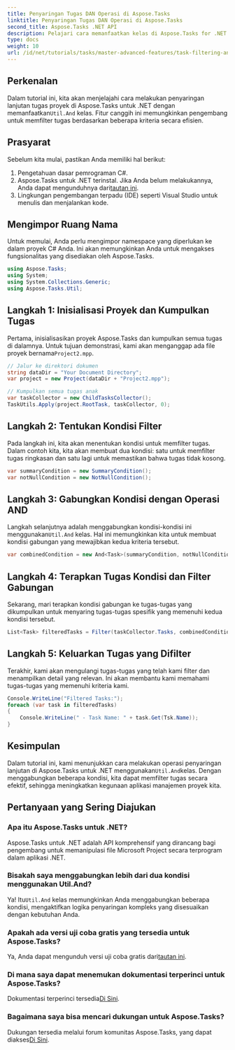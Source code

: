 ```yaml
---
title: Penyaringan Tugas DAN Operasi di Aspose.Tasks
linktitle: Penyaringan Tugas DAN Operasi di Aspose.Tasks
second_title: Aspose.Tasks .NET API
description: Pelajari cara memanfaatkan kelas di Aspose.Tasks for .NET untuk memfilter tugas proyek berdasarkan beberapa kondisi. Dengan menggabungkan kriteria seperti tugas ringkasan dan atribut bukan nol.
type: docs
weight: 10
url: /id/net/tutorials/tasks/master-advanced-features/task-filtering-and-operation/
---
```

## Perkenalan

Dalam tutorial ini, kita akan menjelajahi cara melakukan penyaringan lanjutan tugas proyek di Aspose.Tasks untuk .NET dengan memanfaatkan`Util.And` kelas. Fitur canggih ini memungkinkan pengembang untuk memfilter tugas berdasarkan beberapa kriteria secara efisien.

## Prasyarat

Sebelum kita mulai, pastikan Anda memiliki hal berikut:

1. Pengetahuan dasar pemrograman C#.
2.  Aspose.Tasks untuk .NET terinstal. Jika Anda belum melakukannya, Anda dapat mengunduhnya dari[tautan ini](https://releases.aspose.com/tasks/net/).
3. Lingkungan pengembangan terpadu (IDE) seperti Visual Studio untuk menulis dan menjalankan kode.

## Mengimpor Ruang Nama

Untuk memulai, Anda perlu mengimpor namespace yang diperlukan ke dalam proyek C# Anda. Ini akan memungkinkan Anda untuk mengakses fungsionalitas yang disediakan oleh Aspose.Tasks.

```csharp
using Aspose.Tasks;
using System;
using System.Collections.Generic;
using Aspose.Tasks.Util;

```

## Langkah 1: Inisialisasi Proyek dan Kumpulkan Tugas

 Pertama, inisialisasikan proyek Aspose.Tasks dan kumpulkan semua tugas di dalamnya. Untuk tujuan demonstrasi, kami akan menganggap ada file proyek bernama`Project2.mpp`.

```csharp
// Jalur ke direktori dokumen
string dataDir = "Your Document Directory";
var project = new Project(dataDir + "Project2.mpp");

// Kumpulkan semua tugas anak
var taskCollector = new ChildTasksCollector();
TaskUtils.Apply(project.RootTask, taskCollector, 0);
```

## Langkah 2: Tentukan Kondisi Filter

Pada langkah ini, kita akan menentukan kondisi untuk memfilter tugas. Dalam contoh kita, kita akan membuat dua kondisi: satu untuk memfilter tugas ringkasan dan satu lagi untuk memastikan bahwa tugas tidak kosong.

```csharp
var summaryCondition = new SummaryCondition();
var notNullCondition = new NotNullCondition();
```

## Langkah 3: Gabungkan Kondisi dengan Operasi AND

 Langkah selanjutnya adalah menggabungkan kondisi-kondisi ini menggunakan`Util.And` kelas. Hal ini memungkinkan kita untuk membuat kondisi gabungan yang mewajibkan kedua kriteria tersebut.

```csharp
var combinedCondition = new And<Task>(summaryCondition, notNullCondition);
```

## Langkah 4: Terapkan Tugas Kondisi dan Filter Gabungan

Sekarang, mari terapkan kondisi gabungan ke tugas-tugas yang dikumpulkan untuk menyaring tugas-tugas spesifik yang memenuhi kedua kondisi tersebut.

```csharp
List<Task> filteredTasks = Filter(taskCollector.Tasks, combinedCondition);
```

## Langkah 5: Keluarkan Tugas yang Difilter

Terakhir, kami akan mengulangi tugas-tugas yang telah kami filter dan menampilkan detail yang relevan. Ini akan membantu kami memahami tugas-tugas yang memenuhi kriteria kami.

```csharp
Console.WriteLine("Filtered Tasks:");
foreach (var task in filteredTasks)
{
    Console.WriteLine(" - Task Name: " + task.Get(Tsk.Name));
}
```

## Kesimpulan

 Dalam tutorial ini, kami menunjukkan cara melakukan operasi penyaringan lanjutan di Aspose.Tasks untuk .NET menggunakan`Util.And`kelas. Dengan menggabungkan beberapa kondisi, kita dapat memfilter tugas secara efektif, sehingga meningkatkan kegunaan aplikasi manajemen proyek kita.

## Pertanyaan yang Sering Diajukan

### Apa itu Aspose.Tasks untuk .NET?

Aspose.Tasks untuk .NET adalah API komprehensif yang dirancang bagi pengembang untuk memanipulasi file Microsoft Project secara terprogram dalam aplikasi .NET.

### Bisakah saya menggabungkan lebih dari dua kondisi menggunakan Util.And?

 Ya! Itu`Util.And` kelas memungkinkan Anda menggabungkan beberapa kondisi, mengaktifkan logika penyaringan kompleks yang disesuaikan dengan kebutuhan Anda.

### Apakah ada versi uji coba gratis yang tersedia untuk Aspose.Tasks?

 Ya, Anda dapat mengunduh versi uji coba gratis dari[tautan ini](https://releases.aspose.com/).

### Di mana saya dapat menemukan dokumentasi terperinci untuk Aspose.Tasks?

 Dokumentasi terperinci tersedia[Di Sini](https://reference.aspose.com/tasks/net/).

### Bagaimana saya bisa mencari dukungan untuk Aspose.Tasks?

 Dukungan tersedia melalui forum komunitas Aspose.Tasks, yang dapat diakses[Di Sini](https://forum.aspose.com/c/tasks/15).